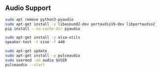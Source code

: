 <!-- ---
!-- title: ./scitex_repo/src/scitex/dsp/audio.md
!-- author: ywatanabe
!-- date: 2024-11-08 09:20:07
!-- --- -->


## Audio Support
``` bash
sudo apt remove python3-pyaudio
sudo apt-get install -y libasound2-dev portaudio19-dev libportaudio2
pip install --no-cache-dir pyaudio

sudo apt-get install -y alsa-utils
speaker-test -t sine -f 440

sudo apt-get update
sudo apt-get install -y pulseaudio
sudo usermod -aG audio $USER
pulseaudio --start

```

